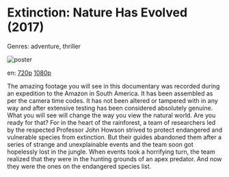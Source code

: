 # Extinction: Nature Has Evolved (2017)

Genres: adventure, thriller

![poster](http://image.tmdb.org/t/p/w500/53pVxhzJjTlFqxXEyf39Cf2g7qq.jpg)

en:
  [720p](magnet:?xt=urn:btih:0758810A8A77CBA55B4212DB2538D831D76DD085&tr=udp://glotorrents.pw:6969/announce&tr=udp://tracker.opentrackr.org:1337/announce&tr=udp://torrent.gresille.org:80/announce&tr=udp://tracker.openbittorrent.com:80&tr=udp://tracker.coppersurfer.tk:6969&tr=udp://tracker.leechers-paradise.org:6969&tr=udp://p4p.arenabg.ch:1337&tr=udp://tracker.internetwarriors.net:1337)
  [1080p](magnet:?xt=urn:btih:42AA0F0ABF9DE6245EA65A976EA3891FBEA5D6FF&tr=udp://glotorrents.pw:6969/announce&tr=udp://tracker.opentrackr.org:1337/announce&tr=udp://torrent.gresille.org:80/announce&tr=udp://tracker.openbittorrent.com:80&tr=udp://tracker.coppersurfer.tk:6969&tr=udp://tracker.leechers-paradise.org:6969&tr=udp://p4p.arenabg.ch:1337&tr=udp://tracker.internetwarriors.net:1337)
  


The amazing footage you will see in this documentary was recorded during an expedition to the Amazon in South America. It has been assembled as per the camera time codes. It has not been altered or tampered with in any way and after extensive testing has been considered absolutely genuine. What you will see will change the way you view the natural world. Are you ready for that? For in the heart of the rainforest, a team of researchers led by the respected Professor John Howson strived to protect endangered and vulnerable species from extinction. But their guides abandoned them after a series of strange and unexplainable events and the team soon got hopelessly lost in the jungle. When events took a horrifying turn, the team realized that they were in the hunting grounds of an apex predator. And now they were the ones on the endangered species list.